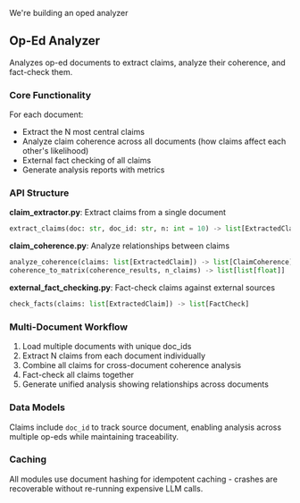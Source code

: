 
We're building an oped analyzer

## Op-Ed Analyzer

Analyzes op-ed documents to extract claims, analyze their coherence, and fact-check them.

### Core Functionality

For each document:
- Extract the N most central claims 
- Analyze claim coherence across all documents (how claims affect each other's likelihood)
- External fact checking of all claims
- Generate analysis reports with metrics

### API Structure

**claim_extractor.py**: Extract claims from a single document
```python
extract_claims(doc: str, doc_id: str, n: int = 10) -> list[ExtractedClaim]
```

**claim_coherence.py**: Analyze relationships between claims
```python
analyze_coherence(claims: list[ExtractedClaim]) -> list[ClaimCoherence]
coherence_to_matrix(coherence_results, n_claims) -> list[list[float]]
```

**external_fact_checking.py**: Fact-check claims against external sources
```python
check_facts(claims: list[ExtractedClaim]) -> list[FactCheck]
```

### Multi-Document Workflow

1. Load multiple documents with unique doc_ids
2. Extract N claims from each document individually 
3. Combine all claims for cross-document coherence analysis
4. Fact-check all claims together
5. Generate unified analysis showing relationships across documents

### Data Models

Claims include `doc_id` to track source document, enabling analysis across multiple op-eds while maintaining traceability.

### Caching

All modules use document hashing for idempotent caching - crashes are recoverable without re-running expensive LLM calls.

